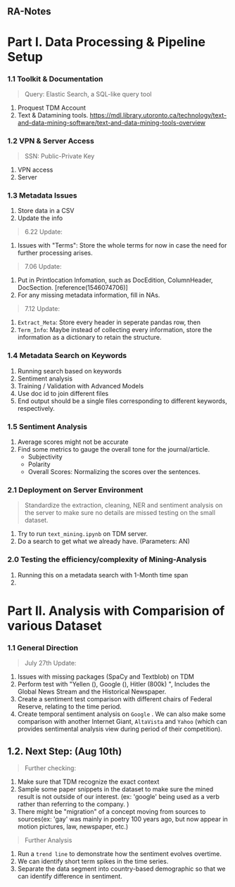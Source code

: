 ## RA-Notes

# Part I. Data Processing & Pipeline Setup

### 1.1 Toolkit & Documentation

> Query: Elastic Search, a SQL-like query tool
1. Proquest TDM Account
2. Text & Datamining tools. https://mdl.library.utoronto.ca/technology/text-and-data-mining-software/text-and-data-mining-tools-overview

   
### 1.2  VPN & Server Access

> SSN: Public-Private Key

1. VPN access
2. Server

### 1.3 Metadata Issues

1. Store data in a CSV
2. Update the info 

> 6.22 Update: 
1. Issues with "Terms": Store the whole terms for now in case the need for further processing arises. 

> 7.06 Update:
1. Put in Printlocation Infomation, such as DocEdition, ColumnHeader, DocSection. [reference(1546074706)]
2. For any missing metadata information, fill in NAs. 

> 7.12 Update:
1. `Extract_Meta`: Store every header in seperate pandas row, then 
2. `Term_Info`: Maybe instead of collecting every information, store the information as a dictionary to retain the structure. 

### 1.4 Metadata Search on Keywords

1. Running search based on keywords
2. Sentiment analysis
3. Training / Validation with Advanced Models
4. Use doc id to join different files
5. End output should be a single files corresponding to different keywords, respectively.

### 1.5 Sentiment Analysis

1. Average scores might not be accurate 
2. Find some metrics to gauge the overall tone for the journal/article. 
    - Subjectivity
    - Polarity
    - Overall Scores: Normalizing the scores over the sentences. 

### 2.1 Deployment on Server Environment

> Standardize the extraction, cleaning, NER and sentiment analysis on the server to make sure no details are missed testing on the small dataset.
1. Try to run `text_mining.ipynb` on TDM server. 
2. Do a search to get what we already have. (Parameters: AN)


### 2.0 Testing the efficiency/complexity of Mining-Analysis

1. Running this on a metadata search with 1-Month time span
2. 

# Part II. Analysis with Comparision of various Dataset

### 1.1 General Direction
> July 27th Update: 
1. Issues with missing packages (SpaCy and Textblob) on TDM
2. Perform test with "Yellen (), Google (), Hitler (800k) ", Includes the Global News Stream and the Historical Newspaper. 
3. Create a sentiment test comparison with different chairs of Federal Reserve, relating to the time period. 
4. Create temporal sentiment analysis on `Google` . We can also make some comparison with another Internet Giant, `AltaVista` and `Yahoo` (which can provides sentimental analysis view during period of their competition). 

## 1.2. Next Step: (Aug 10th)
> Further checking:
1. Make sure that TDM recognize the exact context
2. Sample some paper snippets in the dataset to make sure the mined result is not outside of our interest. (ex: 'google' being used as a verb rather than referring to the company. )
3. There might be "migration" of a concept moving from sources to sources(ex: 'gay' was mainly in poetry 100 years ago, but now appear in motion pictures, law, newspaper, etc.)

> Further Analysis
1. Run a `trend line` to demonstrate how the sentiment evolves overtime. 
2. We can identify short term spikes in the time series. 
3. Separate the data segment into country-based demographic so that we can identify difference in sentiment. 